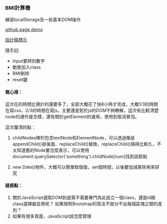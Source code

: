 ### BMI計算機
練習localStorage及一些基本DOM操作

[github page demo](https://loking23.github.io/BMI-Calculator/)

[設計稿標示](https://hexschool.github.io/JavaScript_HomeWork/)

隨手記:
+ input要辨別數字
+ 動態加入class
+ BMI刪除
+ reset鍵

#### 微心得：
這次花的時間比預計的還要多了，全部大概花了快8小時才完成，大概1/3的時間在寫css，2/3的時間在寫js，主要還是對於js的DOM不夠瞭解，這次有比較清楚node的運作是怎樣，還有關於getElement的運用，使用到取消冒泡。

這次釐清的點：
1. childNodes陣列包含textNode和ElementNode，可以透過像是appendChild()掛後面、replaceChild()替換，replaceChild()搞得比較久，不太知道舊的Node要怎麼表示，可以使用 document.querySelector('something').childNode[num]找到該節點

2. new Date()物件，大概可以簡單取個值，set個時間，以後要加減乘除再來研究

#### 疑惑點：
1. 關於JavaScript選取DOM到底需不需要專門為此設立一個class，還是id跟class選擇器並用呢？
如果按照Bootstrap的寫法不就分不出每個區塊之間的差別？
2. 如果有很多頁面，JavaScript該怎麼管理
